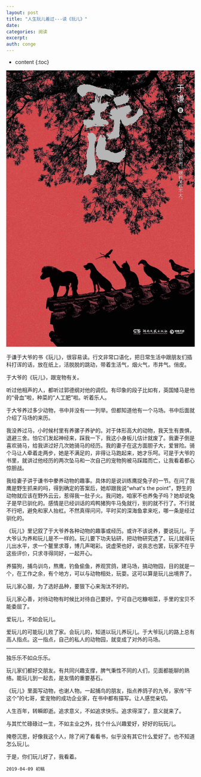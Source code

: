 ```yaml
---
layout: post
title: "人生玩儿着过---读《玩儿》"
date:
categories: 阅读
excerpt:
auth: conge
---
```

* content
{:toc}

![](/assets/images/阅读/118382-02ad4afbcddbb2bd.png)

于谦于大爷的书《玩儿》，很容易读。行文非常口语化，把日常生活中跟朋友们插科打诨的话，放在纸上，活脱脱的跳动，带着生活气，烟火气，市井气。俏皮。

于大爷的《玩儿》，跟宠物有关。

听过他相声的人，都听过郭德纲对他的调侃。有印象的段子比如有，英国矮马是他的“骨血”啦，种菜的“人工肥”啦。听着乐人。

于大爷养过多少动物，书中并没有一一列举。但都知道他有一个马场。书中后面就介绍了马场的来历。

我没养过马，小时候村里有养骡子养驴的。对于体形高大的动物，我天生有畏惧，退避三舍。怕它们发起神经来，踩我一下，我这小身板儿估计就废了。我妻子倒是喜欢骑马，给我讲过好几次她骑马的经历。我的妻子在这方面胆子大，爱冒险。骑个马让人牵着走两步，她是不满足的，非得让马跑起来，她才乐呵。可是于大爷的书里，就讲过他经历的两次坠马和一次自己的宠物狗被马踩踏而亡，让我看着都心惊胆战。

我给妻子讲于谦书中豢养动物的趣事。具体的是说训练鹰捉兔子的一节。在问了我鹰是野生抓来的吗，得到确定的答案后，她却跟我说“what's the point”，野生的动物就应该在野外云云，惹得我一肚子火。我问她，咱家不也养兔子吗？她却说兔子是早已驯化的。感情是已经训话的鸡鸭猪狗牛马兔就行，别的就不行了。不行就不行吧，避免和家人抬杠。不然真得问问，平时买的深海鱼拿来吃，哪一条是经过驯化的。

《玩儿》里记叙了于大爷养各种动物的趣事或经历。或许不该说养，要说玩儿。于大爷认为养和玩儿是不一样的。玩儿要下功夫钻研，把动物研究透了。玩儿就得玩儿出水平，求一个鳌里求尊，博几声喝彩。说虚荣也好，说丧志也罢，玩家不在乎这些评价，只求寻得同好，一起开心。

养猫狗，捕鸟训鸟，熬鹰，钓鱼偷鱼，养观赏鸽，建马场，搞动物园，目的就是一个，在工作之余，有个地方，可以与动物相处，玩耍。这可以算是玩儿出境界了。

玩儿家心狠，为了选好品种，要狠下心来淘汰不好的。

玩儿家心善，对待动物有时候比对待自己要好。宁可自己吃糠咽菜，手里的宝贝不能委屈了。

爱玩儿，不如会玩儿。

爱玩儿的可能玩儿败了家。会玩儿的，知道以玩儿养玩儿。于大爷玩儿的路上总有高人指点。这一指点，自己的私人的动物园，就变成了对外的马场。

----

独乐乐不如众乐乐。

玩儿家们都好交朋友。有共同兴趣支撑，脾气秉性不同的人们，见面都能聊的熟络。能玩儿到一起去，是友情的重要基石。

《玩儿》里面写动物，也谢人物。一起捕鸟的朋友，指点养鸽子的九爷，家传“干这个”的七哥，爱宠物的成功企业家，在书中都有描写。让人感觉亲切。

人生百年，转瞬即逝。追求意义，不如追求快乐。追求得深了，意义就来了。

与其忙忙碌碌过一生，不如主业之外，找个什么兴趣爱好，好好的玩玩儿。

掩卷沉思，好像我这个人，除了闲了看看书，似乎没有其它什么爱好了。也不知道怎么玩儿。

于是，你们玩儿好了，我看着。


```
2019-04-09 初稿
```
